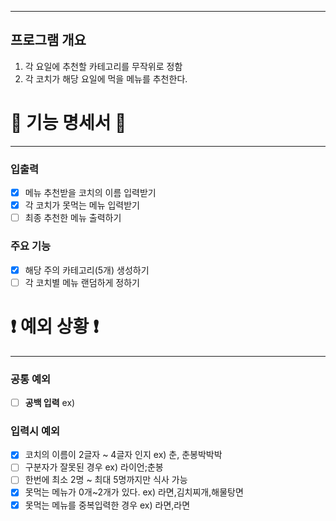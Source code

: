 ***
## 프로그램 개요
1. 각 요일에 추천할 카테고리를 무작위로 정함
2. 각 코치가 해당 요일에 먹을 메뉴를 추천한다.

# 📜 기능 명세서 📜

***

### 입출력
- [x] 메뉴 추천받을 코치의 이름 입력받기
- [x] 각 코치가 못먹는 메뉴 입력받기
- [ ] 최종 추천한 메뉴 출력하기

### 주요 기능
- [x] 해당 주의 카테고리(5개) 생성하기
- [ ] 각 코치별 메뉴 랜덤하게 정하기

# ❗️ 예외 상황 ❗

***
### 공통 예외
- [ ] **공백 입력** ex) ` `

### 입력시 예외
- [x] 코치의 이름이 2글자 ~ 4글자 인지 ex) 춘, 춘봉박박박 
- [ ] 구분자가 잘못된 경우 ex) 라이언;춘봉
- [ ] 한번에 최소 2명 ~ 최대 5명까지만 식사 가능
- [x] 못먹는 메뉴가 0개~2개가 있다. ex) 라면,김치찌개,해물탕면 
- [x] 못먹는 메뉴를 중복입력한 경우 ex) 라면,라면